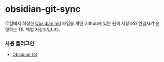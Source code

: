 # obsidian-git-sync
로컬에서 작성한 [Obsidian.md](https://obsidian.md) 파일을 개인 Github에 있는 원격 저장소와 연결시켜 운영하는 TIL 백업 저장소입니다.

### 사용 플러그인 
- [Obsidian Git](https://github.com/denolehov/obsidian-git) 